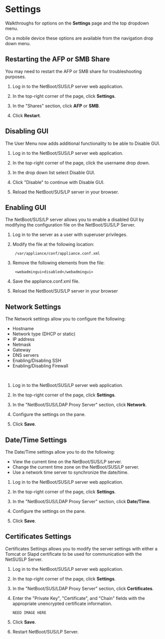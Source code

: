 # Settings
Walkthroughs for options on the **Settings** page and the top dropdown menu.

On a mobile device these options are available from the navigation drop down menu.


## Restarting the AFP or SMB Share
You may need to restart the AFP or SMB share for troubleshooting purposes.

1. Log in to the NetBoot/SUS/LP server web application.

2. In the top-right corner of the page, click **Settings**.

3. In the "Shares" section, click **AFP** or **SMB**.

4. Click **Restart**.


## Disabling GUI
The User Menu now adds additional functionality to be able to Disable GUI.

1. Log in to the NetBoot/SUS/LP server web application.

2. In the top-right corner of the page, click the username drop down.

3. In the drop down list select Disable GUI.

4. Click "Disable" to continue with Disable GUI.

5. Reload the NetBoot/SUS/LP server in your browser.


## Enabling GUI
The NetBoot/SUS/LP server allows you to enable a disabled GUI by modifying the configuration file on the NetBoot/SUS/LP Server.

1. Log in to the server as a user with superuser privileges.

2. Modify the file at the following location:

		/var/appliance/conf/appliance.conf.xml

3. Remove the following elements from the file:

		<webadmingui>disabled</webadmingui>

4. Save the appliance.conf.xml file.

5. Reload the NetBoot/SUS/LP server in your browser


## Network Settings
The Network settings allow you to configure the following:

* Hostname
* Network type (DHCP or static) 
* IP address
* Netmask
* Gateway
* DNS servers 
* Enabling/Disabling SSH
* Enabling/Disabling Firewall

&nbsp;

1. Log in to the NetBoot/SUS/LP server web application.

2. In the top-right corner of the page, click **Settings**.

3. In the "NetBoot/SUS/LDAP Proxy Server" section, click **Network**.

4. Configure the settings on the pane.

5. Click **Save**.


## Date/Time Settings
The Date/Time settings allow you to do the following:

* View the current time on the NetBoot/SUS/LP server. 
* Change the current time zone on the NetBoot/SUS/LP server. 
* Use a network time server to synchronize the date/time.
1. Log in to the NetBoot/SUS/LP server web application.

2. In the top-right corner of the page, click **Settings**.

3. In the "NetBoot/SUS/LDAP Proxy Server" section, click **Date/Time**.

4. Configure the settings on the pane.

5. Click **Save**.


## Certificates Settings
Certificates Settings allows you to modify the server settings with either a Tomcat or Slapd certificate to be used for communication with the NetSUSLP Server.

1. Log in to the NetBoot/SUS/LP server web application.

2. In the top-right corner of the page, click **Settings**.

3. In the "NetBoot/SUS/LDAP Proxy Server" section, click **Certificates**.

4. Enter the "Private Key", "Certificate", and "Chain" fields with the appropriate unencrypted certificate information.
	
	```
	NEED IMAGE HERE
	```

5. Click **Save**.

6. Restart NetBoot/SUS/LP Server.

